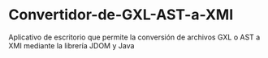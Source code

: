 # Convertidor-de-GXL-AST-a-XMI
Aplicativo de escritorio que permite la conversión de archivos GXL o AST a XMI mediante la librería JDOM y Java
